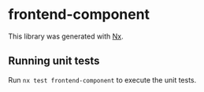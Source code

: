 # frontend-component

This library was generated with [Nx](https://nx.dev).

## Running unit tests

Run `nx test frontend-component` to execute the unit tests.
